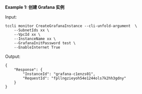**Example 1: 创建 Grafana 实例**



Input: 

```
tccli monitor CreateGrafanaInstance --cli-unfold-argument  \
    --SubnetIds xx \
    --VpcId xx \
    --InstanceName xx \
    --GrafanaInitPassword test \
    --EnableInternet True
```

Output: 
```
{
    "Response": {
        "InstanceId": "grafana-c1enzs01",
        "RequestId": "fpllngzieyoh54e1244ols7k2hh3gdny"
    }
}
```

